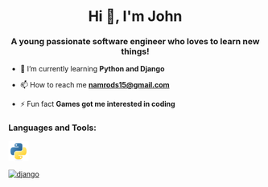 <h1 align="center">Hi 👋, I'm John</h1>
<h3 align="center">A young passionate software engineer who loves to learn new things!</h3>

- 🌱 I’m currently learning **Python and Django**

- 📫 How to reach me **namrods15@gmail.com**

- ⚡ Fun fact **Games got me interested in coding**

<h3 align="left">Languages and Tools:</h3>
<p align="left">
  <a href="https://www.python.org" target="_blank" rel="noreferrer"> 
  <img src="https://raw.githubusercontent.com/devicons/devicon/master/icons/python/python-original.svg" alt="python" width="40" height="40"/> 
</a> 
</p>
<p align="left">
  <a href="https://www.djangoproject.com/" target="_blank" rel="noreferrer"> 
  <img src="[https://raw.githubusercontent.com/devicons/devicon/master/icons/python/python-original.svg](https://github.com/devicons/devicon/tree/master/icons/django)" alt="django" width="40" height="40"/> 
</a> 
</p>
